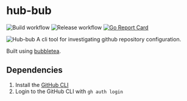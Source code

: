 # hub-bub

![Build workflow](https://github.com/admcpr/hub-bub/actions/workflows/build.yml/badge.svg)
![Release workflow](https://github.com/admcpr/hub-bub/actions/workflows/release.yml/badge.svg)
[![Go Report Card](https://goreportcard.com/badge/github.com/admcpr/hub-bub)](https://goreportcard.com/report/github.com/admcpr/hub-bub)

![Hub-bub](hub-bub.png)
A cli tool for investigating github repository configuration.

Built using [bubbletea](https://github.com/charmbracelet/bubbletea).

## Dependencies 
1. Install the [GitHub CLI](https://cli.github.com/)
1. Login to the GitHub CLI with `gh auth login`
